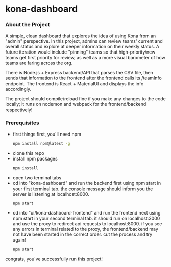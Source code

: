 # kona-dashboard

### About the Project

A simple, clean dashboard that explores the idea of using Kona from an "admin" perspective. In this project, admins can review teams' current and overall status and explore at deeper information on their weekly status. A future iteration would include "pinning" teams so that high-priority/new teams get first priority for review, as well as a more visual barometer of how teams are faring across the org.

There is Node.js + Express backend/API that parses the CSV file, then sends that information to the frontend after the frontend calls its /teamInfo endpoint. The frontend is React + MaterialUI and displays the info accordingly.

The project should compile/reload fine if you make any changes to the code locally; it runs on nodemon and webpack for the frontend/backend respectively!

### Prerequisites
* first things first, you'll need npm
  ```sh
  npm install npm@latest -g
  ```
* clone this repo
* install npm packages
   ```sh
   npm install
   ```
* open two terminal tabs
* cd into "kona-dashboard" and run the backend first using npm start in your first terminal tab. the console message should inform you the server is listening at localhost:8000.
   ```sh
   npm start
   ```
* cd into "ui/kona-dashboard-frontend" and run the frontend next using npm start in your second terminal tab. it should run on localhost:3000 and use the proxy to redirect api requests to localhost:8000. if you see any errors in terminal related to the proxy, the frontend/backend may not have been started in the correct order. cut the process and try again! 
   ```sh
   npm start
   ```

congrats, you've successfully run this project!
